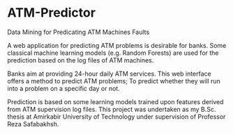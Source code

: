 # ATM-Predictor

Data Mining for Predicating ATM Machines Faults

A web application for predicting ATM problems is desirable for banks.
Some classical machine learning models (e.g. Random Forests) are used for the prediction based on the log files of ATM machines.

Banks aim at providing 24-hour daily ATM services. This web interface offers a method to predict ATM problems; To predict whether they will run into a problem on a specific day or not.

Prediction is based on some learning models trained upon features derived from ATM supervision log files. This project was undertaken as my B.Sc. thesis at Amirkabir University of Technology under supervision of Professor Reza Safabakhsh.

